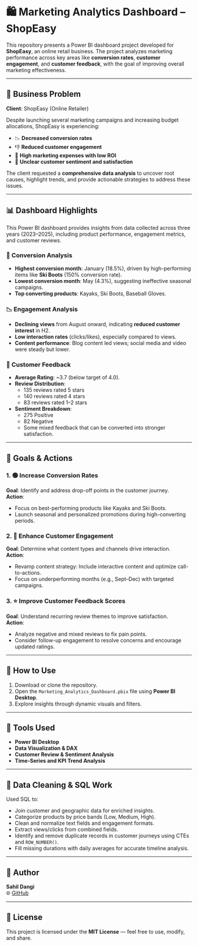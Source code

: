 # 🛍️ Marketing Analytics Dashboard – ShopEasy

This repository presents a Power BI dashboard project developed for **ShopEasy**, an online retail business. The project analyzes marketing performance across key areas like **conversion rates**, **customer engagement**, and **customer feedback**, with the goal of improving overall marketing effectiveness.

---

## 🧩 Business Problem

**Client**: ShopEasy (Online Retailer)

Despite launching several marketing campaigns and increasing budget allocations, ShopEasy is experiencing:

- 📉 **Decreased conversion rates**
- 👎 **Reduced customer engagement**
- 💸 **High marketing expenses with low ROI**
- 🤔 **Unclear customer sentiment and satisfaction**

The client requested a **comprehensive data analysis** to uncover root causes, highlight trends, and provide actionable strategies to address these issues.

---

## 📊 Dashboard Highlights

This Power BI dashboard provides insights from data collected across three years (2023–2025), including product performance, engagement metrics, and customer reviews.

### 🔄 Conversion Analysis
- **Highest conversion month**: January (18.5%), driven by high-performing items like **Ski Boots** (150% conversion rate).
- **Lowest conversion month**: May (4.3%), suggesting ineffective seasonal campaigns.
- **Top converting products**: Kayaks, Ski Boots, Baseball Gloves.

### 📉 Engagement Analysis
- **Declining views** from August onward, indicating **reduced customer interest** in H2.
- **Low interaction rates** (clicks/likes), especially compared to views.
- **Content performance**: Blog content led views; social media and video were steady but lower.

### 🌟 Customer Feedback
- **Average Rating**: ~3.7 (below target of 4.0).
- **Review Distribution**:  
  - 135 reviews rated 5 stars  
  - 140 reviews rated 4 stars  
  - 83 reviews rated 1–2 stars
- **Sentiment Breakdown**:  
  - 275 Positive  
  - 82 Negative  
  - Some mixed feedback that can be converted into stronger satisfaction.

---

## 🎯 Goals & Actions

### 1. 🟢 Increase Conversion Rates
**Goal**: Identify and address drop-off points in the customer journey.  
**Action**:
- Focus on best-performing products like Kayaks and Ski Boots.
- Launch seasonal and personalized promotions during high-converting periods.

### 2. 💬 Enhance Customer Engagement
**Goal**: Determine what content types and channels drive interaction.  
**Action**:
- Revamp content strategy: Include interactive content and optimize call-to-actions.
- Focus on underperforming months (e.g., Sept–Dec) with targeted campaigns.

### 3. ⭐ Improve Customer Feedback Scores
**Goal**: Understand recurring review themes to improve satisfaction.  
**Action**:
- Analyze negative and mixed reviews to fix pain points.
- Consider follow-up engagement to resolve concerns and encourage updated ratings.

---

## 🚀 How to Use

1. Download or clone the repository.
2. Open the `Marketing_Analytics_Dashboard.pbix` file using **Power BI Desktop**.
3. Explore insights through dynamic visuals and filters.

---

## 📌 Tools Used

- **Power BI Desktop**
- **Data Visualization & DAX**
- **Customer Review & Sentiment Analysis**
- **Time-Series and KPI Trend Analysis**

---

## 🧹 Data Cleaning & SQL Work

Used SQL to:
- Join customer and geographic data for enriched insights.
- Categorize products by price bands (Low, Medium, High).
- Clean and normalize text fields and engagement formats.
- Extract views/clicks from combined fields.
- Identify and remove duplicate records in customer journeys using CTEs and `ROW_NUMBER()`.
- Fill missing durations with daily averages for accurate timeline analysis.

---

## 👤 Author

**Sahil Dangi**  
🌐 [GitHub](https://github.com/sahil-dangi)

---

## 📄 License

This project is licensed under the **MIT License** — feel free to use, modify, and share.
